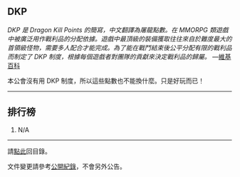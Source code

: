 ## DKP

_DKP 是 Dragon Kill Points 的簡寫，中文翻譯為屠龍點數。在 MMORPG 類遊戲中被廣泛用作戰利品的分配依據。遊戲中最頂級的裝備獲取往往來自於難度最大的首領級怪物，需要多人配合才能完成。為了能在戰鬥結束後公平分配有限的戰利品而制定了 DKP 制度，根據每個遊戲者對團隊的貢獻來決定戰利品的歸屬。_
―[維基百科](https://zh.wikipedia.org/wiki/DKP)

本公會沒有用 DKP 制度，所以這些點數也不能換什麼。只是好玩而已！

---

## 排行榜

1. N/A

--- 

請[點此](index.html)回目錄。

文件變更請參考[公開紀錄](https://github.com/dalechou/badweather.tw/commits/master/dkp.md)，不會另外公告。
